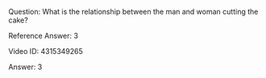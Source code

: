 Question: What is the relationship between the man and woman cutting the cake?

Reference Answer: 3

Video ID: 4315349265

Answer: 3

